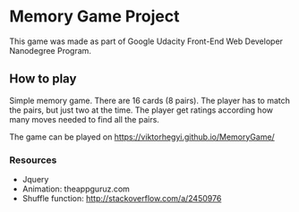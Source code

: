 # Memory Game Project

This game was made as part of Google Udacity Front-End Web Developer Nanodegree Program.

## How to play

Simple memory game. There are 16 cards (8 pairs). The player has to match the pairs, but just two at the time. The player get ratings according how many moves needed to find all the pairs.

The game can be played on https://viktorhegyi.github.io/MemoryGame/

### Resources

* Jquery
* Animation: theappguruz.com
* Shuffle function: http://stackoverflow.com/a/2450976
